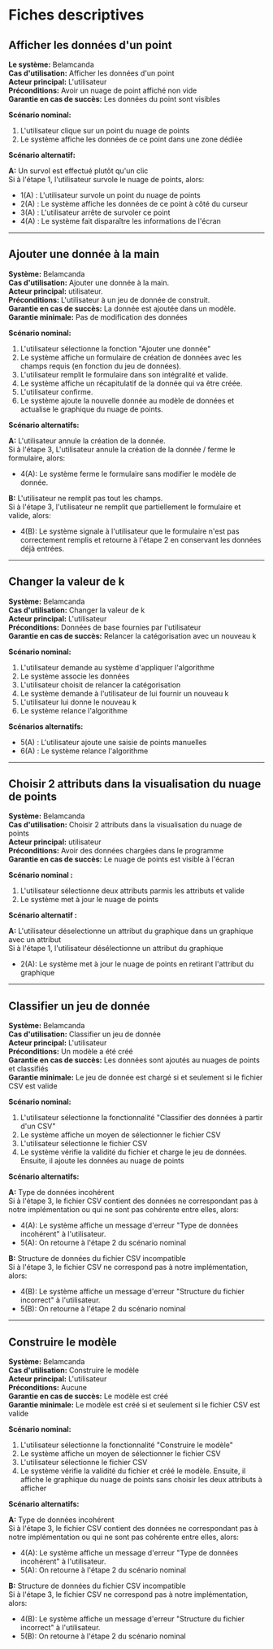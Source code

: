 # Fiches descriptives

## Afficher les données d'un point

**Le système:** Belamcanda \
**Cas d'utilisation:** Afficher les données d'un point \
**Acteur principal:** L'utilisateur \
**Préconditions:** Avoir un nuage de point affiché non vide \
**Garantie en cas de succès:** Les données du point sont visibles

**Scénario nominal:**

1. L'utilisateur clique sur un point du nuage de points 
2. Le système affiche les données de ce point dans une zone dédiée 

**Scénario alternatif:**

**A:** Un survol est effectué plutôt qu'un clic \
Si à l'étape 1, l'utilisateur survole le nuage de points, alors:
* 1(A) : L'utilisateur survole un point du nuage de points 
* 2(A) : Le système  affiche les données de ce point à côté du curseur 
* 3(A) : L'utilisateur arrête de survoler ce point 
* 4(A) : Le système fait disparaître les informations de l'écran 

---

## Ajouter une donnée à la main

**Système:** Belamcanda \
**Cas d'utilisation:** Ajouter une donnée à la main. \
**Acteur principal:** utilisateur. \
**Préconditions:** L'utilisateur à un jeu de donnée de construit. \
**Garantie en cas de succès:** La donnée est ajoutée dans un modèle. \
**Garantie minimale:** Pas de modification des données

**Scénario nominal:**

1. L'utilisateur sélectionne la fonction "Ajouter une donnée"
2. Le système affiche un formulaire de création de données avec les champs requis (en fonction du jeu de données).
3. L'utilisateur remplit le formulaire dans son intégralité et valide.
4. Le système affiche un récapitulatif de la donnée qui va être créée.
5. L'utilisateur confirme.
6. Le système ajoute la nouvelle donnée au modèle de données et actualise le graphique du nuage de points.

**Scénario alternatifs:**

**A:** L'utilisateur annule la création de la donnée. \
Si à l'étape 3, L'utilisateur annule la création de la donnée / ferme le formulaire, alors:
* 4(A): Le système ferme le formulaire sans modifier le modèle de donnée.

**B:** L'utilisateur ne remplit pas tout les champs. \
Si à l'étape 3, l'utilisateur ne remplit que partiellement le formulaire et valide, alors:
* 4(B): Le système signale à l'utilisateur que le formulaire n'est pas correctement remplis et retourne à l'étape 2 en conservant les données déjà entrées.

---

## Changer la valeur de k

**Système:** Belamcanda \
**Cas d'utilisation:** Changer la valeur de k \
**Acteur principal:** L'utilisateur \
**Préconditions:** Données de base fournies par l'utilisateur \
**Garantie en cas de succès:** Relancer la catégorisation avec un nouveau k

**Scénario nominal:**

1. L'utilisateur demande au système d'appliquer l'algorithme
2. Le système associe les données 
3. L'utilisateur choisit de relancer la catégorisation
4. Le système demande à l'utilisateur de lui fournir un nouveau k
5. L'utilisateur lui donne le nouveau k
6. Le système relance l'algorithme

**Scénarios alternatifs:**

* 5(A) : L'utilisateur ajoute une saisie de points manuelles
* 6(A) : Le système relance l'algorithme

---

## Choisir 2 attributs dans la visualisation du nuage de points

**Système:** Belamcanda \
**Cas d'utilisation:** Choisir 2 attributs dans la visualisation du nuage de points \
**Acteur principal:** utilisateur \
**Préconditions:** Avoir des données chargées dans le programme \
**Garantie en cas de succès:** Le nuage de points est visible à l'écran

**Scénario nominal :**

1. L'utilisateur sélectionne deux attributs parmis les attributs et valide
2. Le système met à jour le nuage de points 

**Scénario alternatif :** 

**A:** L'utilisateur déselectionne un attribut du graphique dans un graphique avec un attribut \
Si à l'étape 1, l'utilisateur désélectionne un attribut du graphique
* 2(A): Le système met à jour le nuage de points en retirant l'attribut du graphique

---

## Classifier un jeu de donnée

**Système:** Belamcanda \
**Cas d'utilisation:** Classifier un jeu de donnée \
**Acteur principal:** L'utilisateur \
**Préconditions:** Un modèle a été créé \
**Garantie en cas de succès:** Les données sont ajoutés au nuages de points et classifiés \
**Garantie minimale:** Le jeu de donnée est chargé si et seulement si le fichier CSV est valide

**Scénario nominal:**

1. L'utilisateur sélectionne la fonctionnalité "Classifier des données à partir d'un CSV"
2. Le système affiche un moyen de sélectionner le fichier CSV
3. L'utilisateur sélectionne le fichier CSV
4. Le système vérifie la validité du fichier et charge le jeu de données. Ensuite, il ajoute les données au nuage de points

**Scénario alternatifs:**

**A:** Type de données incohérent \
Si à l'étape 3, le fichier CSV contient des données ne correspondant pas à notre implémentation ou qui ne sont pas cohérente entre elles, alors:
* 4(A): Le système affiche un message d'erreur "Type de données incohérent" à l'utilisateur.
* 5(A): On retourne à l'étape 2 du scénario nominal 

**B:** Structure de données du fichier CSV incompatible \
Si à l'étape 3, le fichier CSV ne correspond pas à notre implémentation, alors:
* 4(B): Le système affiche un message d'erreur "Structure du fichier incorrect" à l'utilisateur.
* 5(B): On retourne à l'étape 2 du scénario nominal

---

## Construire le modèle

**Système:** Belamcanda \
**Cas d'utilisation:** Construire le modèle \
**Acteur principal:** L'utilisateur \
**Préconditions:** Aucune \
**Garantie en cas de succès:** Le modèle est créé \
**Garantie minimale:** Le modèle est créé si et seulement si le fichier CSV est valide

**Scénario nominal:**

1. L'utilisateur sélectionne la fonctionnalité "Construire le modèle"
2. Le système affiche un moyen de sélectionner le fichier CSV
3. L'utilisateur sélectionne le fichier CSV
4. Le système vérifie la validité du fichier et créé le modèle. Ensuite, il affiche le graphique du nuage de points sans choisir les deux attributs à afficher

**Scénario alternatifs:**

**A:** Type de données incohérent \
Si à l'étape 3, le fichier CSV contient des données ne correspondant pas à notre implémentation ou qui ne sont pas cohérente entre elles, alors:
* 4(A): Le système affiche un message d'erreur "Type de données incohérent" à l'utilisateur.
* 5(A): On retourne à l'étape 2 du scénario nominal 

**B:** Structure de données du fichier CSV incompatible \
Si à l'étape 3, le fichier CSV ne correspond pas à notre implémentation, alors:
* 4(B): Le système affiche un message d'erreur "Structure du fichier incorrect" à l'utilisateur.
* 5(B): On retourne à l'étape 2 du scénario nominal
